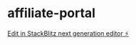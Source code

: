 # affiliate-portal

[Edit in StackBlitz next generation editor ⚡️](https://stackblitz.com/~/github.com/joelmatch/affiliate-portal)